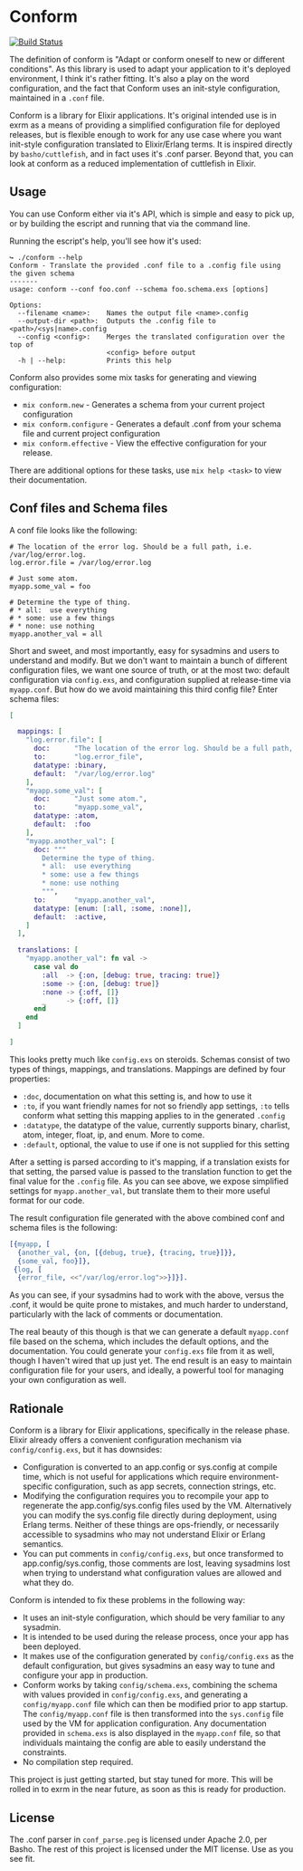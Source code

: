 # Conform

[![Build
Status](https://travis-ci.org/bitwalker/conform.svg?branch=master)](https://travis-ci.org/bitwalker/conform)

The definition of conform is "Adapt or conform oneself to new or different conditions". As this library is used to adapt your application to it's deployed environment, I think it's rather fitting. It's also a play on the word configuration, and the fact that Conform uses an init-style configuration, maintained in a `.conf` file.

Conform is a library for Elixir applications. It's original intended use is in exrm as a means of providing a simplified configuration file for deployed releases, but is flexible enough to work for any use case where you want init-style configuration translated to Elixir/Erlang terms. It is inspired directly by `basho/cuttlefish`, and in fact uses it's .conf parser. Beyond that, you can look at conform as a reduced implementation of cuttlefish in Elixir.

## Usage

You can use Conform either via it's API, which is simple and easy to pick up, or by building the escript and running that via the command line.

Running the escript's help, you'll see how it's used:

```
↪ ./conform --help
Conform - Translate the provided .conf file to a .config file using the given schema
-------
usage: conform --conf foo.conf --schema foo.schema.exs [options]

Options:
  --filename <name>:    Names the output file <name>.config
  --output-dir <path>:  Outputs the .config file to <path>/<sys|name>.config
  --config <config>:    Merges the translated configuration over the top of
                        <config> before output
  -h | --help:          Prints this help
```

Conform also provides some mix tasks for generating and viewing
configuration:

- `mix conform.new` - Generates a schema from your current project
configuration
- `mix conform.configure` - Generates a default .conf from your schema
  file and current project configuration
- `mix conform.effective` - View the effective configuration for your
  release.

There are additional options for these tasks, use `mix help <task>` to view their documentation.

## Conf files and Schema files

A conf file looks like the following:

```
# The location of the error log. Should be a full path, i.e. /var/log/error.log.
log.error.file = /var/log/error.log

# Just some atom.
myapp.some_val = foo

# Determine the type of thing.
# * all:  use everything
# * some: use a few things
# * none: use nothing
myapp.another_val = all
```

Short and sweet, and most importantly, easy for sysadmins and users to understand and modify. But we don't want to maintain a bunch of different configuration files, we want one source of truth, or at the most two: default configuration via `config.exs`, and configuration supplied at release-time via `myapp.conf`. But how do we avoid maintaining this third config file? Enter schema files:

```elixir
[

  mappings: [
    "log.error.file": [
      doc:      "The location of the error log. Should be a full path, i.e. /var/log/error.log.",
      to:       "log.error_file",
      datatype: :binary,
      default:  "/var/log/error.log"
    ],
    "myapp.some_val": [
      doc:      "Just some atom.",
      to:       "myapp.some_val",
      datatype: :atom,
      default:  :foo
    ],
    "myapp.another_val": [
      doc: """
        Determine the type of thing.
        * all:  use everything
        * some: use a few things
        * none: use nothing
        """,
      to:       "myapp.another_val",
      datatype: [enum: [:all, :some, :none]],
      default:  :active,
    ]
  ],

  translations: [
    "myapp.another_val": fn val ->
      case val do
        :all  -> {:on, [debug: true, tracing: true]}
        :some -> {:on, [debug: true]}
        :none -> {:off, []}
        _     -> {:off, []}
      end
    end
  ]

]
```

This looks pretty much like `config.exs` on steroids. Schemas consist of two types of things, mappings, and translations. Mappings are defined by four properties:

- `:doc`, documentation on what this setting is, and how to use it
- `:to`, if you want friendly names for not so friendly app settings, `:to` tells conform what setting this mapping applies to in the generated `.config`
- `:datatype`, the datatype of the value, currently supports binary, charlist, atom, integer, float, ip, and enum. More to come.
- `:default`, optional, the value to use if one is not supplied for this setting

After a setting is parsed according to it's mapping, if a translation exists for that setting, the parsed value is passed to the translation function to get the final value for the `.config` file. As you can see above, we expose simplified settings for `myapp.another_val`, but translate them to their more useful format for our code.

The result configuration file generated with the above combined conf and schema files is the following:

```erlang
[{myapp, [
  {another_val, {on, [{debug, true}, {tracing, true}]}},
  {some_val, foo}]},
 {log, [
  {error_file, <<"/var/log/error.log">>}]}].
```

As you can see, if your sysadmins had to work with the above, versus the .conf, it would be quite prone to mistakes, and much harder to understand, particularly with the lack of comments or documentation.

The real beauty of this though is that we can generate a default `myapp.conf` file based on the schema, which includes the default options, and the documentation. You could generate your `config.exs` file from it as well, though I haven't wired that up just yet. The end result is an easy to maintain configuration file for your users, and ideally, a powerful tool for managing your own configuration as well.

## Rationale 

Conform is a library for Elixir applications, specifically in the release phase. Elixir already offers a convenient configuration mechanism via `config/config.exs`, but it has downsides:

- Configuration is converted to an app.config or sys.config at compile time, which is not useful for applications which require environment-specific configuration, such as app secrets, connection strings, etc.
- Modifying the configuration requires you to recompile your app to regenerate the app.config/sys.config files used by the VM. Alternatively you can modify the sys.config file directly during deployment, using Erlang terms. Neither of these things are ops-friendly, or necessarily accessible to sysadmins who may not understand Elixir or Erlang semantics.
- You can put comments in `config/config.exs`, but once transformed to app.config/sys.config, those comments are lost, leaving sysadmins lost when trying to understand what configuration values are allowed and what they do.

Conform is intended to fix these problems in the following way:

- It uses an init-style configuration, which should be very familiar to any sysadmin.
- It is intended to be used during the release process, once your app has been deployed.
- It makes use of the configuration generated by `config/config.exs` as the default configuration, but gives sysadmins an easy way to tune and configure your app in production.
- Conform works by taking `config/schema.exs`, combining the schema with values provided in `config/config.exs`, and generating a `config/myapp.conf` file which can then be modified prior to app startup. The `config/myapp.conf` file is then transformed into the `sys.config` file used by the VM for application configuration. Any documentation provided in `schema.exs` is also displayed in the `myapp.conf` file, so that individuals maintaing the config are able to easily understand the constraints.
- No compilation step required.

This project is just getting started, but stay tuned for more. This will be rolled in to exrm in the near future, as soon as this is ready for production.

## License

The .conf parser in `conf_parse.peg` is licensed under Apache 2.0, per Basho. The rest of this project is licensed under the MIT license. Use as you see fit.

